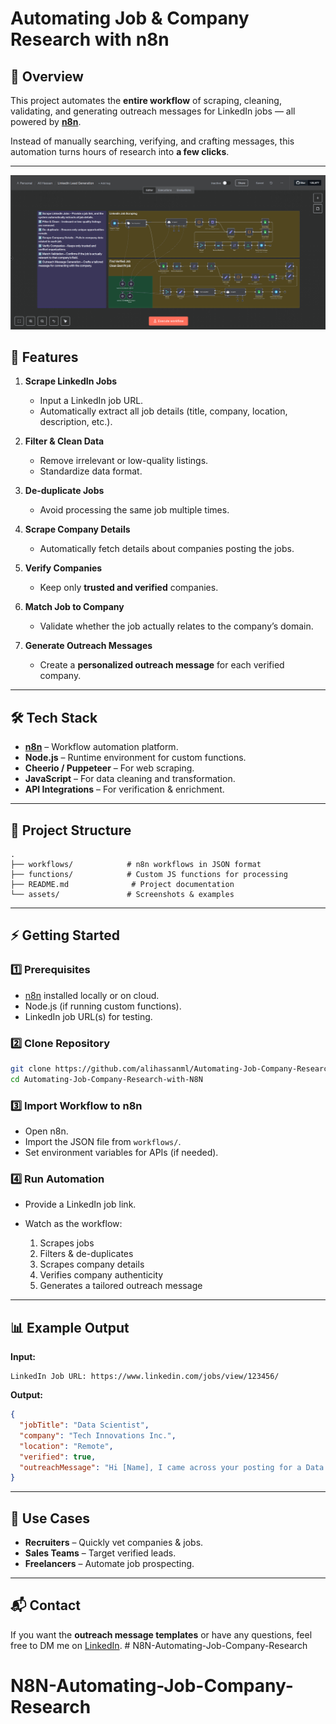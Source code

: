 # Automating Job & Company Research with n8n

## 📌 Overview
This project automates the **entire workflow** of scraping, cleaning, validating, and generating outreach messages for LinkedIn jobs — all powered by **[n8n](https://n8n.io/)**.

Instead of manually searching, verifying, and crafting messages, this automation turns hours of research into **a few clicks**.

---
![image](./image.png)

## 🚀 Features

1. **Scrape LinkedIn Jobs**
   - Input a LinkedIn job URL.
   - Automatically extract all job details (title, company, location, description, etc.).

2. **Filter & Clean Data**
   - Remove irrelevant or low-quality listings.
   - Standardize data format.

3. **De-duplicate Jobs**
   - Avoid processing the same job multiple times.

4. **Scrape Company Details**
   - Automatically fetch details about companies posting the jobs.

5. **Verify Companies**
   - Keep only **trusted and verified** companies.

6. **Match Job to Company**
   - Validate whether the job actually relates to the company’s domain.

7. **Generate Outreach Messages**
   - Create a **personalized outreach message** for each verified company.

---

## 🛠️ Tech Stack

- **[n8n](https://n8n.io/)** – Workflow automation platform.
- **Node.js** – Runtime environment for custom functions.
- **Cheerio / Puppeteer** – For web scraping.
- **JavaScript** – For data cleaning and transformation.
- **API Integrations** – For verification & enrichment.

---

## 📂 Project Structure

```plaintext
.
├── workflows/            # n8n workflows in JSON format
├── functions/            # Custom JS functions for processing
├── README.md              # Project documentation
└── assets/               # Screenshots & examples
````

---

## ⚡ Getting Started

### 1️⃣ Prerequisites

* [n8n](https://docs.n8n.io/getting-started/installation/) installed locally or on cloud.
* Node.js (if running custom functions).
* LinkedIn job URL(s) for testing.

### 2️⃣ Clone Repository

```bash
git clone https://github.com/alihassanml/Automating-Job-Company-Research-with-N8N.git
cd Automating-Job-Company-Research-with-N8N
```

### 3️⃣ Import Workflow to n8n

* Open n8n.
* Import the JSON file from `workflows/`.
* Set environment variables for APIs (if needed).

### 4️⃣ Run Automation

* Provide a LinkedIn job link.
* Watch as the workflow:

  1. Scrapes jobs
  2. Filters & de-duplicates
  3. Scrapes company details
  4. Verifies company authenticity
  5. Generates a tailored outreach message

---

## 📊 Example Output

**Input:**

```
LinkedIn Job URL: https://www.linkedin.com/jobs/view/123456/
```

**Output:**

```json
{
  "jobTitle": "Data Scientist",
  "company": "Tech Innovations Inc.",
  "location": "Remote",
  "verified": true,
  "outreachMessage": "Hi [Name], I came across your posting for a Data Scientist role..."
}
```

---

## 🎯 Use Cases

* **Recruiters** – Quickly vet companies & jobs.
* **Sales Teams** – Target verified leads.
* **Freelancers** – Automate job prospecting.

---

## 📬 Contact

If you want the **outreach message templates** or have any questions,
feel free to DM me on [LinkedIn](https://linkedin.com/in/alihassanml).
    # N8N-Automating-Job-Company-Research
# N8N-Automating-Job-Company-Research
